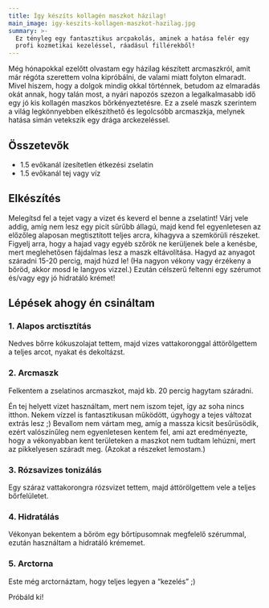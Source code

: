 ```yaml
---
title: Így készíts kollagén maszkot házilag!
main_image: igy-keszits-kollagen-maszkot-hazilag.jpg
summary: >-
  Ez tényleg egy fantasztikus arcpakolás, aminek a hatása felér egy 
  profi kozmetikai kezeléssel, ráadásul fillérekből!
---
```


Még hónapokkal ezelőtt olvastam egy házilag készített arcmaszkról, amit már
régóta szerettem volna kipróbálni, de valami miatt folyton elmaradt. Mivel
hiszem, hogy a dolgok mindig okkal történnek, betudom az elmaradás okát annak,
hogy talán most, a nyári napozós szezon a legalkalmasabb idő egy jó kis kollagén
maszkos bőrkényeztetésre. Ez a zselé maszk szerintem a világ legkönnyebben
elkészíthető és legolcsóbb arcmaszkja, melynek hatása simán vetekszik egy drága
arckezeléssel.

## Összetevők

*   1.5 evőkanál ízesítetlen étkezési zselatin
*   1.5 evőkanál tej vagy víz

## Elkészítés

Melegítsd fel a tejet vagy a vizet és keverd el benne a zselatint! Várj vele
addig, amíg nem lesz egy picit sűrűbb állagú, majd kend fel egyenletesen az
előzőleg alaposan megtisztított teljes arcra, kihagyva a szemkörüli részeket.
Figyelj arra, hogy a hajad vagy egyéb szőrök ne kerüljenek bele a kenésbe, mert
meglehetősen fájdalmas lesz a maszk eltávolítása. Hagyd az anyagot száradni
15-20 percig, majd húzd le! (Ha nagyon vékony vagy érzékeny a bőröd, akkor mosd
le langyos vizzel.) Ezután célszerű feltenni egy szérumot és/vagy egy jó
hidratáló krémet!

## Lépések ahogy én csináltam

### 1. Alapos arctisztítás

Nedves bőrre kókuszolajat tettem, majd vizes vattakoronggal áttörőlgettem a
teljes arcot, nyakat és dekoltázst.

### 2. Arcmaszk

Felkentem a zselatinos arcmaszkot, majd kb. 20 percig hagytam száradni.

Én tej helyett vizet használtam, mert nem iszom tejet, így az soha nincs itthon.
Nekem vízzel is fantasztikusan működött, úgyhogy a tejes változat extrás lesz ;)
Bevallom nem vártam meg, amíg a massza kicsit besűrüsödik, ezért valószínűleg
nem egyenletesen kentem fel, ami azt eredményezte, hogy a vékonyabban kent
területeken a maszkot nem tudtam lehúzni, mert az pikkelyesen száradt meg.
(Azokat a részeket lemostam.)

### 3. Rózsavizes tonizálás

Egy száraz vattakorongra rózsvizet tettem, majd áttörölgettem vele a teljes
bőrfelületet.

### 4. Hidratálás

Vékonyan bekentem a bőröm egy bőrtípusomnak megfelelő szérummal, ezután
használtam a hidratáló krémemet.

### 5. Arctorna

Este még arctornáztam, hogy teljes legyen a “kezelés” ;)


Próbáld ki!


